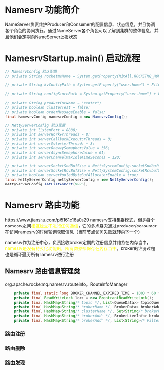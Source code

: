 # Namesrv 功能简介
NameServer负责维护Producer和Consumer的配置信息、状态信息，并且协调各个角色的协同执行。通过NameServer各个角色可以了解到集群的整体信息，并且他们会定期向NameServer上报状态

# NamesrvStartup.main() 启动流程
```java
// NamesrvConfig 默认配置
// private String rocketmqHome = System.getProperty(MixAll.ROCKETMQ_HOME_PROPERTY, System.getenv(MixAll.ROCKETMQ_HOME_ENV));

// private String kvConfigPath = System.getProperty("user.home") + File.separator + "namesrv" + File.separator + "kvConfig.json";
    
// private String configStorePath = System.getProperty("user.home") + File.separator + "namesrv" + File.separator + "namesrv.properties";
    
// private String productEnvName = "center";
// private boolean clusterTest = false;
// private boolean orderMessageEnable = false;
final NamesrvConfig namesrvConfig = new NamesrvConfig();

// NettyServerConfig 默认配置
// private int listenPort = 8888;
// private int serverWorkerThreads = 8;
// private int serverCallbackExecutorThreads = 0;
// private int serverSelectorThreads = 3;
// private int serverOnewaySemaphoreValue = 256;
// private int serverAsyncSemaphoreValue = 64;
// private int serverChannelMaxIdleTimeSeconds = 120;

// private int serverSocketSndBufSize = NettySystemConfig.socketSndbufSize;
// private int serverSocketRcvBufSize = NettySystemConfig.socketRcvbufSize;
// private boolean serverPooledByteBufAllocatorEnable = true;
final NettyServerConfig nettyServerConfig = new NettyServerConfig();
nettyServerConfig.setListenPort(9876);
```

# Namesrv 路由功能
https://www.jianshu.com/p/5161c16a0a29
namesrv支持集群模式，但是每个namesrv之间<font color='yellow'>相互独立不进行任何通信</font>，它的多点容灾通过producer/consumer在访问namesrv的时候轮询获取信息（当前节点访问失败就转向下一个）

namesrv作为注册中心，负责接收broker定期的注册信息并维持在内存当中，<font color='yellow'>namesrv是没有持久化功能的，所有数据都保存在内存当中</font>，broker的注册过程也是循环遍历所有namesrv进行注册

## Namesrv 路由信息管理类
org.apache.rocketmq.namesrv.routeinfo。RouteInfoManager
```java
    private final static long BROKER_CHANNEL_EXPIRED_TIME = 1000 * 60 * 2;
    private final ReadWriteLock lock = new ReentrantReadWriteLock();
    private final HashMap<String/* topic */, List<QueueData>> topicQueueTable;
    private final HashMap<String/* brokerName */, BrokerData> brokerAddrTable;
    private final HashMap<String/* clusterName */, Set<String/* brokerName */>> clusterAddrTable;
    private final HashMap<String/* brokerAddr */, BrokerLiveInfo> brokerLiveTable;
    private final HashMap<String/* brokerAddr */, List<String>/* Filter Server */> filterServerTable;
```

### 路由注册

### 路由删除

### 路由发现


